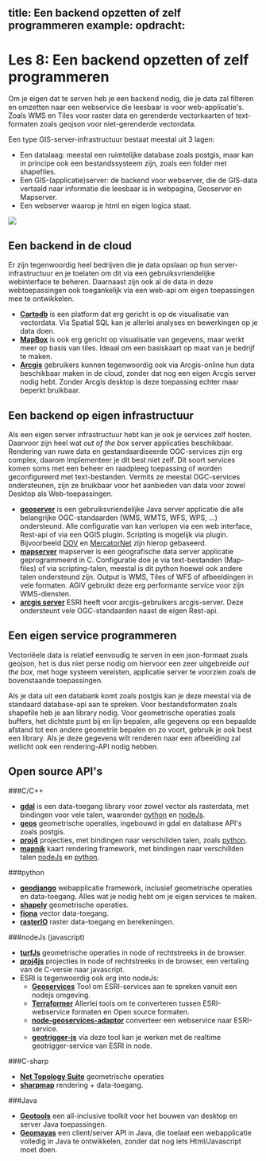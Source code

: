 title: Een backend opzetten of zelf programmeren
example:
opdracht:
---
Les 8: Een backend opzetten of zelf programmeren
===== 

Om je eigen dat te serven heb je een backend nodig, die je data zal filteren en omzetten naar een webservice die leesbaar is voor web-applicatie's. Zoals WMS en Tiles voor raster data en gerenderde vectorkaarten of text-formaten zoals geojson voor niet-gerenderde vectordata.

Een type GIS-server-infrastructuur bestaat meestal uit 3 lagen:

- Een datalaag: meestal een ruimtelijke database zoals postgis, maar kan in principe ook een bestandssysteem zijn, zoals een folder met shapefiles. 
- Een GIS-(applicatie)server: de backend voor webserver, die de GIS-data vertaald naar informatie die leesbaar is in webpagina, Geoserver en Mapserver. 
- Een webserver waarop je html en eigen logica staat.  

![](/images/gis_architecture.png)

Een backend in de cloud
----

Er zijn tegenwoordig heel bedrijven die je data opslaan op hun server-infrastructuur en je toelaten om dit via een gebruiksvriendelijke webinterface te beheren. Daarnaast zijn ook al de data in deze webtoepassingen ook toegankelijk via een web-api om eigen toepassingen mee te ontwikkelen.

- **[Cartodb](http://cartodb.com/)** is een platform dat erg gericht is op de visualisatie van vectordata. 
Via Spatial SQL kan je allerlei analyses en bewerkingen op je data doen. 
- **[MapBox](https://www.mapbox.com/)** is ook erg gericht op visualisatie van gegevens, maar werkt meer op basis van tiles. Ideaal om een basiskaart op maat van je bedrijf te maken.
- **[Arcgis](http://www.arcgis.com/)** gebruikers kunnen tegenwoordig ook via Arcgis-online hun data beschikbaar maken in de cloud, zonder dat nog een eigen Arcgis server nodig hebt. Zonder Arcgis desktop is deze toepassing echter maar beperkt bruikbaar.

Een backend op eigen infrastructuur
----

Als een eigen server infrastructuur hebt kan je ook je services zelf hosten. Daarvoor zijn heel wat *out of the box* server applicaties beschikbaar. Rendering van ruwe data en gestandaardiseerde OGC-services zijn erg complex, daarom implementeer je dit best niet zelf. 
Dit soort services komen soms met een beheer en raadpleeg toepassing of worden geconfigureerd met text-bestanden. Vermits ze meestal OGC-services ondersteunen, zijn ze bruikbaar voor het aanbieden van data voor zowel Desktop als Web-toepassingen. 

- **[geoserver](http://geoserver.org/)** is een gebruiksvriendelijke Java server applicatie die alle belangrijke OGC-standaarden (WMS, WMTS, WFS, WPS, ...)  ondersteund. Alle configuratie van  kan verlopen via een web interface, Rest-api of via een QGIS plugin. Scripting is mogelijk via plugin. Bijvoorbeeld [DOV](https://www.dov.vlaanderen.be/geoserver/web/) en [MercatorNet](https://mercator.vlaanderen.be/raadpleegdienstenmercatorpubliek/web/) zijn hierop gebaseerd. 
- **[mapserver](http://mapserver.org/)** mapserver is een geografische data server applicatie geprogrammeerd in C. Configuratie doe je via text-bestanden (Map-files) of via scripting-talen, meestal is dit python hoewel ook andere talen ondersteund zijn. Output is WMS, Tiles of WFS of afbeeldingen in vele formaten. AGIV gebruikt deze erg performante service voor zijn WMS-diensten. 
- **[arcgis server](http://www.esri.com/software/arcgis/arcgisserver)** ESRI heeft voor arcgis-gebruikers arcgis-server. Deze ondersteunt vele OGC-standaarden naast de eigen Rest-api. 

Een eigen service programmeren 
----

Vectoriëele data is relatief eenvoudig te serven in een json-formaat zoals geojson, het is dus niet perse nodig om hiervoor een zeer uitgebreide *out the box*, met hoge systeem vereisten, applicatie server te voorzien zoals de bovenstaande toepassingen.

Als je data uit een databank komt zoals postgis kan je deze meestal via de standaard database-api aan te spreken. Voor bestandsformaten zoals shapefile heb je aan library nodig. Voor geometrische operaties zoals buffers, het dichtste punt bij en lijn bepalen, alle gegevens op een bepaalde afstand tot een andere geometrie bepalen en zo voort, gebruik je ook best een library. 
Als je deze gegevens wilt renderen naar een afbeelding zal wellicht ook een rendering-API nodig hebben.

Open source API's
----

###C/C++
- **[gdal](http://www.gdal.org/)** is een data-toegang library voor zowel vector als rasterdata, met bindingen voor vele talen, waaronder [python](http://pcjericks.github.io/py-gdalogr-cookbook/index.html) en [nodeJs](http://naturalatlas.github.io/node-gdal/classes/gdal.html).
- **[geos](http://trac.osgeo.org/geos/)** geometrische operaties, ingebouwd in gdal en database API's zoals postgis.
- **[proj4](http://trac.osgeo.org/proj/)** projecties, met bindingen naar verschillden talen, zoals [python](http://jswhit.github.io/pyproj).
- **[mapnik](https://github.com/mapnik/mapnik)** kaart rendering framework, met bindingen naar verschillden talen [nodeJs](https://github.com/mapnik/node-mapnik) en [python](https://github.com/mapnik/pymapnik2).

###python
- **[geodjango](https://docs.djangoproject.com/en/1.7/ref/contrib/gis/)** webapplicatie framework, inclusief geometrische operaties en data-toegang. Alles wat je nodig hebt om je eigen services te maken.
- **[shapely](http://toblerity.org/shapely/)** geometrische operaties.
- **[fiona](http://toblerity.org/fiona/manual.html)** vector data-toegang.
- **[rasterIO](https://github.com/mapbox/rasterio)** raster data-toegang en berekeningen.

###nodeJs (javascript)
- **[turfJs](http://turfjs.org/)** geometrische operaties in node of rechtstreeks in de browser.
- **[proj4js](https://github.com/proj4js/proj4js)** projecties in node of rechtstreeks in de browser, een vertaling van de C-versie naar javascript.
- ESRI is tegenwoordig ook erg into nodeJs: 
    - **[Geoservices](https://github.com/Esri/geoservices-js)** Tool om ESRI-services aan te spreken vanuit een nodejs omgeving. 
    - **[Terraformer](http://terraformer.io)** Allerlei tools om te converteren tussen ESRI-webservice formaten en Open source formaten.
    - **[node-geoservices-adaptor](https://github.com/Esri/node-geoservices-adaptor)** converteer een webservice naar ESRI-service. 
    - **[geotrigger-js](https://github.com/Esri/geotrigger-js)** via deze tool kan je werken met de realtime geotrigger-service van ESRI in node. 
    
###C-sharp
- **[Net Topology Suite](https://github.com/NetTopologySuite/NetTopologySuite)** geometrische operaties
- **[sharpmap](http://sharpmap.codeplex.com/)** rendering + data-toegang.

###Java
- **[Geotools](http://geotools.org/)** een all-inclusive toolkit voor het bouwen van desktop en server Java  toepassingen. 
- **[Geomayas](http://www.geomajas.org/)** een client/server API in Java, die toelaat een webapplicatie volledig in Java te ontwikkelen, zonder dat nog iets Html/Javascript moet doen.
